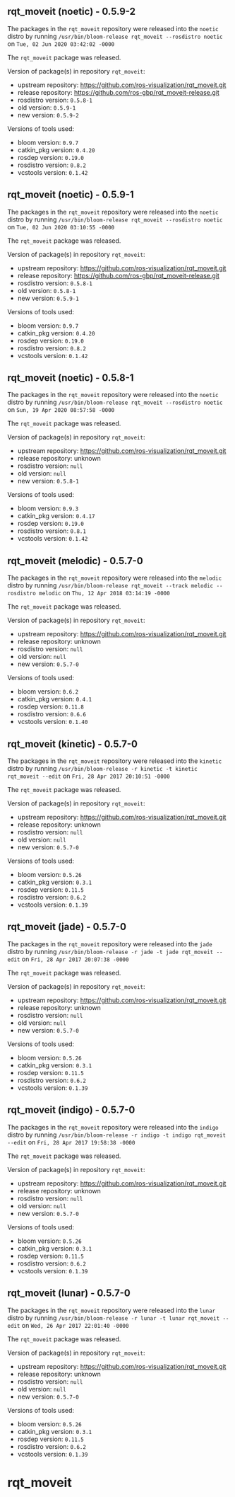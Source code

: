 ## rqt_moveit (noetic) - 0.5.9-2

The packages in the `rqt_moveit` repository were released into the `noetic` distro by running `/usr/bin/bloom-release rqt_moveit --rosdistro noetic` on `Tue, 02 Jun 2020 03:42:02 -0000`

The `rqt_moveit` package was released.

Version of package(s) in repository `rqt_moveit`:

- upstream repository: https://github.com/ros-visualization/rqt_moveit.git
- release repository: https://github.com/ros-gbp/rqt_moveit-release.git
- rosdistro version: `0.5.8-1`
- old version: `0.5.9-1`
- new version: `0.5.9-2`

Versions of tools used:

- bloom version: `0.9.7`
- catkin_pkg version: `0.4.20`
- rosdep version: `0.19.0`
- rosdistro version: `0.8.2`
- vcstools version: `0.1.42`


## rqt_moveit (noetic) - 0.5.9-1

The packages in the `rqt_moveit` repository were released into the `noetic` distro by running `/usr/bin/bloom-release rqt_moveit --rosdistro noetic` on `Tue, 02 Jun 2020 03:10:55 -0000`

The `rqt_moveit` package was released.

Version of package(s) in repository `rqt_moveit`:

- upstream repository: https://github.com/ros-visualization/rqt_moveit.git
- release repository: https://github.com/ros-gbp/rqt_moveit-release.git
- rosdistro version: `0.5.8-1`
- old version: `0.5.8-1`
- new version: `0.5.9-1`

Versions of tools used:

- bloom version: `0.9.7`
- catkin_pkg version: `0.4.20`
- rosdep version: `0.19.0`
- rosdistro version: `0.8.2`
- vcstools version: `0.1.42`


## rqt_moveit (noetic) - 0.5.8-1

The packages in the `rqt_moveit` repository were released into the `noetic` distro by running `/usr/bin/bloom-release rqt_moveit --rosdistro noetic` on `Sun, 19 Apr 2020 08:57:58 -0000`

The `rqt_moveit` package was released.

Version of package(s) in repository `rqt_moveit`:

- upstream repository: https://github.com/ros-visualization/rqt_moveit.git
- release repository: unknown
- rosdistro version: `null`
- old version: `null`
- new version: `0.5.8-1`

Versions of tools used:

- bloom version: `0.9.3`
- catkin_pkg version: `0.4.17`
- rosdep version: `0.19.0`
- rosdistro version: `0.8.1`
- vcstools version: `0.1.42`


## rqt_moveit (melodic) - 0.5.7-0

The packages in the `rqt_moveit` repository were released into the `melodic` distro by running `/usr/bin/bloom-release rqt_moveit --track melodic --rosdistro melodic` on `Thu, 12 Apr 2018 03:14:19 -0000`

The `rqt_moveit` package was released.

Version of package(s) in repository `rqt_moveit`:

- upstream repository: https://github.com/ros-visualization/rqt_moveit.git
- release repository: unknown
- rosdistro version: `null`
- old version: `null`
- new version: `0.5.7-0`

Versions of tools used:

- bloom version: `0.6.2`
- catkin_pkg version: `0.4.1`
- rosdep version: `0.11.8`
- rosdistro version: `0.6.6`
- vcstools version: `0.1.40`


## rqt_moveit (kinetic) - 0.5.7-0

The packages in the `rqt_moveit` repository were released into the `kinetic` distro by running `/usr/bin/bloom-release -r kinetic -t kinetic rqt_moveit --edit` on `Fri, 28 Apr 2017 20:10:51 -0000`

The `rqt_moveit` package was released.

Version of package(s) in repository `rqt_moveit`:

- upstream repository: https://github.com/ros-visualization/rqt_moveit.git
- release repository: unknown
- rosdistro version: `null`
- old version: `null`
- new version: `0.5.7-0`

Versions of tools used:

- bloom version: `0.5.26`
- catkin_pkg version: `0.3.1`
- rosdep version: `0.11.5`
- rosdistro version: `0.6.2`
- vcstools version: `0.1.39`


## rqt_moveit (jade) - 0.5.7-0

The packages in the `rqt_moveit` repository were released into the `jade` distro by running `/usr/bin/bloom-release -r jade -t jade rqt_moveit --edit` on `Fri, 28 Apr 2017 20:07:38 -0000`

The `rqt_moveit` package was released.

Version of package(s) in repository `rqt_moveit`:

- upstream repository: https://github.com/ros-visualization/rqt_moveit.git
- release repository: unknown
- rosdistro version: `null`
- old version: `null`
- new version: `0.5.7-0`

Versions of tools used:

- bloom version: `0.5.26`
- catkin_pkg version: `0.3.1`
- rosdep version: `0.11.5`
- rosdistro version: `0.6.2`
- vcstools version: `0.1.39`


## rqt_moveit (indigo) - 0.5.7-0

The packages in the `rqt_moveit` repository were released into the `indigo` distro by running `/usr/bin/bloom-release -r indigo -t indigo rqt_moveit --edit` on `Fri, 28 Apr 2017 19:58:38 -0000`

The `rqt_moveit` package was released.

Version of package(s) in repository `rqt_moveit`:

- upstream repository: https://github.com/ros-visualization/rqt_moveit.git
- release repository: unknown
- rosdistro version: `null`
- old version: `null`
- new version: `0.5.7-0`

Versions of tools used:

- bloom version: `0.5.26`
- catkin_pkg version: `0.3.1`
- rosdep version: `0.11.5`
- rosdistro version: `0.6.2`
- vcstools version: `0.1.39`


## rqt_moveit (lunar) - 0.5.7-0

The packages in the `rqt_moveit` repository were released into the `lunar` distro by running `/usr/bin/bloom-release -r lunar -t lunar rqt_moveit --edit` on `Wed, 26 Apr 2017 22:01:40 -0000`

The `rqt_moveit` package was released.

Version of package(s) in repository `rqt_moveit`:

- upstream repository: https://github.com/ros-visualization/rqt_moveit.git
- release repository: unknown
- rosdistro version: `null`
- old version: `null`
- new version: `0.5.7-0`

Versions of tools used:

- bloom version: `0.5.26`
- catkin_pkg version: `0.3.1`
- rosdep version: `0.11.5`
- rosdistro version: `0.6.2`
- vcstools version: `0.1.39`


# rqt_moveit